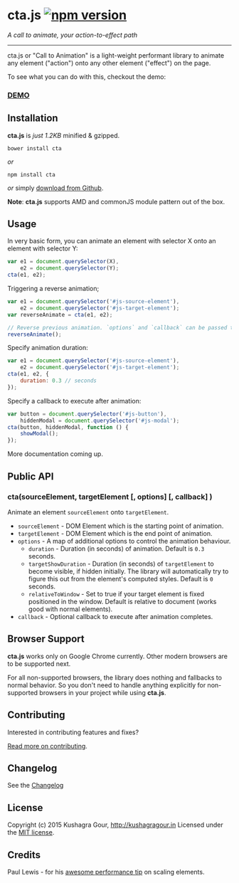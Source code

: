 cta.js [![npm version](https://badge.fury.io/js/cta.svg)](http://badge.fury.io/js/cta)
=====
*A call to animate, your action-to-effect path*
***

cta.js or "Call to Animation" is a light-weight performant library to animate any element ("action") onto any other element ("effect") on the page.

To see what you can do with this, checkout the demo:
### [DEMO](http://kushagragour.in/lab/ctajs)

Installation
-----

**cta.js** is *just 1.2KB* minified & gzipped.

```
bower install cta
```
*or*

```
npm install cta
```

*or* simply [download from Github](https://github.com/chinchang/cta.js/archive/master.zip).

**Note**: **cta.js** supports AMD and commonJS module pattern out of the box.

Usage
-----

In very basic form, you can animate an element with selector X onto an element with selector Y:

```js
var e1 = document.querySelector(X),
	e2 = document.querySelector(Y);
cta(e1, e2);
```

Triggering a reverse animation;

```js
var e1 = document.querySelector('#js-source-element'),
	e2 = document.querySelector('#js-target-element');
var reverseAnimate = cta(e1, e2);

// Reverse previous animation. `options` and `callback` can be passed to this function too.
reverseAnimate();
```

Specify animation duration:

```js
var e1 = document.querySelector('#js-source-element'),
	e2 = document.querySelector('#js-target-element');
cta(e1, e2, {
	duration: 0.3 // seconds
});
```

Specify a callback to execute after animation:

```js
var button = document.querySelector('#js-button'),
	hiddenModal = document.querySelector('#js-modal');
cta(button, hiddenModal, function () {
	showModal();
});
```
More documentation coming up.

Public API
-----

### cta(sourceElement, targetElement [, options] [, callback] )

Animate an element `sourceElement` onto `targetElement`.

* `sourceElement` - DOM Element which is the starting point of animation.
* `targetElement` - DOM Element which is the end point of animation.
* `options` - A map of additional options to control the animation behaviour.
	* `duration` - Duration (in seconds) of animation. Default is `0.3` seconds.
	* `targetShowDuration` - Duration (in seconds) of `targetElement` to become visible, if hidden initially. The library will automatically try to figure this out from the element's computed styles. Default is `0` seconds.
	* `relativeToWindow` - Set to true if your target element is fixed positioned in the window. Default is relative to document (works good with normal elements).
* `callback` - Optional callback to execute after animation completes.


Browser Support
-----

**cta.js** works only on Google Chrome currently. Other modern browsers are to be supported next.

For all non-supported browsers, the library does nothing and fallbacks to normal behavior. So you don't need to handle anything explicitly for non-supported browsers in your project while using **cta.js**.

Contributing
-----

Interested in contributing features and fixes?

[Read more on contributing](./CONTRIBUTING.md).

Changelog
-----

See the [Changelog](https://github.com/chinchang/cta.js/wiki/Changelog)

License
-----

Copyright (c) 2015 Kushagra Gour, http://kushagragour.in
Licensed under the [MIT license](http://opensource.org/licenses/MIT).

Credits
-----

Paul Lewis - for his [awesome performance tip](http://aerotwist.com/blog/flip-your-animations/) on scaling elements.